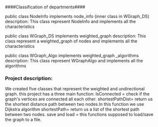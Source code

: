 ####Classification of departments####
 
public class NodeInfo implements node_info (inner class in WGraph_DS)
description:  This class represent NodeInfo and implements all the characteristics

public class WGraph_DS implements weighted_graph 
description:  This class represent a weighted_graph of nodes and implements all the characteristics

public class WGraph_Algo implements weighted_graph _algorithms
description:  This class represent WGraphAlgo and implements all the algorithms

### Project description:  ####

We created five classes that represent the weighted and undirectional graph.
this project has a three main function:
IsConnected = check if the graph's vertices are connected all each other.
shortestPathDist= return us the shortest distance path between two nodes.In this function we use Dijkstra algorithm
shortestPath= return us a list of the shortest path between two nodes.
save and load = this functions supposed to load/save the graph to a file.